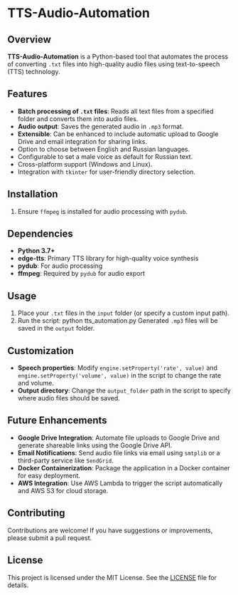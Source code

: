 # TTS-Audio-Automation

## Overview
**TTS-Audio-Automation** is a Python-based tool that automates the process of converting `.txt` files into high-quality audio files using text-to-speech (TTS) technology. 

## Features
- **Batch processing of `.txt` files**: Reads all text files from a specified folder and converts them into audio files.
- **Audio output**: Saves the generated audio in `.mp3` format.
- **Extensible**: Can be enhanced to include automatic upload to Google Drive and email integration for sharing links.
- Option to choose between English and Russian languages.
- Configurable to set a male voice as default for Russian text.
- Cross-platform support (Windows and Linux).
- Integration with `tkinter` for user-friendly directory selection.

## Installation
1. Ensure `ffmpeg` is installed for audio processing with `pydub`.

## Dependencies
- **Python 3.7+**
- **edge-tts**: Primary TTS library for high-quality voice synthesis
- **pydub**: For audio processing
- **ffmpeg**: Required by `pydub` for audio export

## Usage
1. Place your `.txt` files in the `input` folder (or specify a custom input path).
2. Run the script:
   python tts_automation.py
   Generated `.mp3` files will be saved in the `output` folder.

## Customization
- **Speech properties**: Modify `engine.setProperty('rate', value)` and `engine.setProperty('volume', value)` in the script to change the rate and volume.
- **Output directory**: Change the `output_folder` path in the script to specify where audio files should be saved.

## Future Enhancements
- **Google Drive Integration**: Automate file uploads to Google Drive and generate shareable links using the Google Drive API.
- **Email Notifications**: Send audio file links via email using `smtplib` or a third-party service like `SendGrid`.
- **Docker Containerization**: Package the application in a Docker container for easy deployment.
- **AWS Integration**: Use AWS Lambda to trigger the script automatically and AWS S3 for cloud storage.

## Contributing
Contributions are welcome! If you have suggestions or improvements, please submit a pull request.

## License
This project is licensed under the MIT License. See the [LICENSE](LICENSE) file for details.

